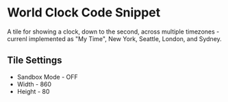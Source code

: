 World Clock Code Snippet
============================================

A tile for showing a clock, down to the second, across multiple timezones - currenl implemented as "My Time", New York, Seattle, London, and Sydney.

Tile Settings
--------------
- Sandbox Mode - OFF
- Width - 860
- Height - 80